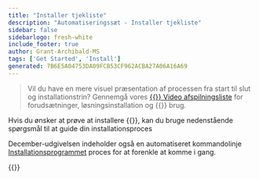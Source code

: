 ```yaml
---
title: "Installer tjekliste"
description: "Automatiseringssæt - Installer tjekliste"
sidebar: false
sidebarlogo: fresh-white
include_footer: true
author: Grant-Archibald-MS
tags: ['Get Started', 'Install']
generated: 7B6E5A04753DA09FCB53CF962ACBA27A06A16A69
---
```


> Vil du have en mere visuel præsentation af processen fra start til slut og installationstrin? Gennemgå vores <a href='https://www.youtube.com/playlist?list=PLi9EhCY4z99VlRg4j7D1Or6XfXbUcEWZy' target='_blank'>{{<product-name>}} Video afspilningsliste</a> for forudsætninger, løsningsinstallation og {{<product-name>}} brug.

Hvis du ønsker at prøve at installere {{<product-name>}}, kan du bruge nedenstående spørgsmål til at guide din installationsproces

December-udgivelsen indeholder også en automatiseret kommandolinje [Installationsprogrammet](/da/get-started/setup) proces for at forenkle at komme i gang.

{{<questions name="/content/da/get-started/install-checklist.json" completed="Tak, fordi du fuldførte installationstjeklisten" showNavigationButtons=true locale="da">}}
